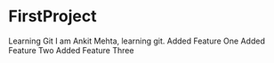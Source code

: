 # FirstProject
Learning Git
I am Ankit Mehta, learning git.
Added Feature One
Added Feature Two
Added Feature Three

